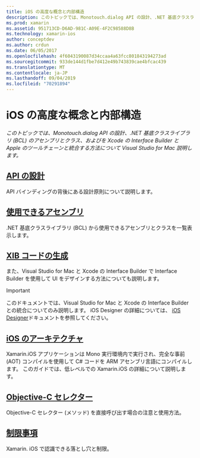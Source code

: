 ```yaml
---
title: iOS の高度な概念と内部構造
description: このトピックでは、Monotouch.dialog API の設計、.NET 基底クラスライブラリ (BCL) のアセンブリとクラス、およびを Xcode の Interface Builder と Apple のツールチェーンと統合する方法について Visual Studio for Mac 説明します。
ms.prod: xamarin
ms.assetid: 951713CD-D6AD-981C-A09E-4F2C98588D8B
ms.technology: xamarin-ios
author: conceptdev
ms.author: crdun
ms.date: 06/05/2017
ms.openlocfilehash: 4f6043190087d34ccaa4a63fcc801843194273ad
ms.sourcegitcommit: 933de144d1fbe7d412e49b743839cae4bfcac439
ms.translationtype: MT
ms.contentlocale: ja-JP
ms.lasthandoff: 09/04/2019
ms.locfileid: "70291894"
---
```

# <a name="ios-advanced-concepts-and-internals"></a>iOS の高度な概念と内部構造

_このトピックでは、Monotouch.dialog API の設計、.NET 基底クラスライブラリ (BCL) のアセンブリとクラス、およびを Xcode の Interface Builder と Apple のツールチェーンと統合する方法について Visual Studio for Mac 説明します。_

## <a name="api-designiosinternalsapi-designindexmd"></a>[API の設計](~/ios/internals/api-design/index.md)

API バインディングの背後にある設計原則について説明します。

## <a name="available-assembliescross-platforminternalsavailable-assembliesmd"></a>[使用できるアセンブリ](~/cross-platform/internals/available-assemblies.md)

.NET 基底クラスライブラリ (BCL) から使用できるアセンブリとクラスを一覧表示します。

## <a name="xib-code-generationiosinternalsxib-code-generationmd"></a>[XIB コードの生成](~/ios/internals/xib-code-generation.md)

また、Visual Studio for Mac と Xcode の Interface Builder で Interface Builder を使用して UI をデザインする方法についても説明します。

> [!IMPORTANT]
> このドキュメントでは、Visual Studio for Mac と Xcode の Interface Builder との統合についてのみ説明します。 iOS Designer の詳細については、 [iOS Designer](~/ios/user-interface/designer/index.md)ドキュメントを参照してください。

## <a name="ios-architectureiosinternalsarchitecturemd"></a>[iOS のアーキテクチャ](~/ios/internals/architecture.md)

Xamarin.iOS アプリケーションは Mono 実行環境内で実行され、完全な事前 (AOT) コンパイルを使用して C# コードを ARM アセンブリ言語にコンパイルします。 このガイドでは、低レベルでの Xamarin.iOS の詳細について説明します。

## <a name="objective-c-selectorsiosinternalsobjective-c-selectorsmd"></a>[Objective-C セレクター](~/ios/internals/objective-c-selectors.md)

Objective-C セレクター (メソッド) を直接呼び出す場合の注意と使用方法。

## <a name="limitationslimitationsmd"></a>[制限事項](limitations.md)

Xamarin. iOS で認識できる落とし穴と制限。
